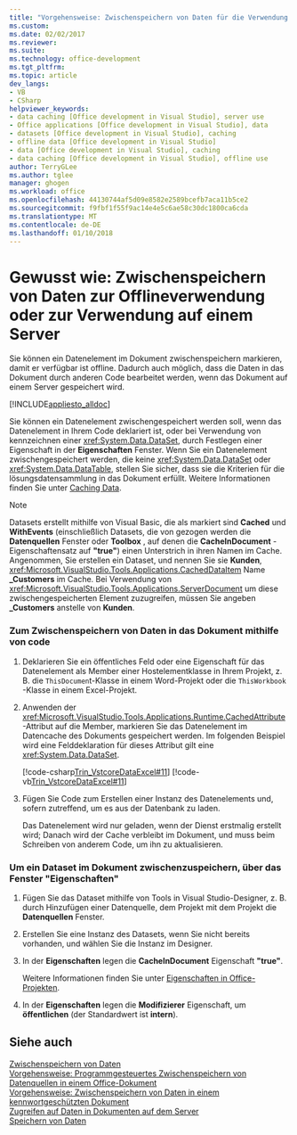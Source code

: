 ```yaml
---
title: "Vorgehensweise: Zwischenspeichern von Daten für die Verwendung Offline ist oder auf einem Server | Microsoft Docs"
ms.custom: 
ms.date: 02/02/2017
ms.reviewer: 
ms.suite: 
ms.technology: office-development
ms.tgt_pltfrm: 
ms.topic: article
dev_langs:
- VB
- CSharp
helpviewer_keywords:
- data caching [Office development in Visual Studio], server use
- Office applications [Office development in Visual Studio], data
- datasets [Office development in Visual Studio], caching
- offline data [Office development in Visual Studio]
- data [Office development in Visual Studio], caching
- data caching [Office development in Visual Studio], offline use
author: TerryGLee
ms.author: tglee
manager: ghogen
ms.workload: office
ms.openlocfilehash: 44130744af5d09e8582e2589bcefb7aca11b5ce2
ms.sourcegitcommit: f9fbf1f55f9ac14e4e5c6ae58c30dc1800ca6cda
ms.translationtype: MT
ms.contentlocale: de-DE
ms.lasthandoff: 01/10/2018
---
```

# <a name="how-to-cache-data-for-use-offline-or-on-a-server"></a>Gewusst wie: Zwischenspeichern von Daten zur Offlineverwendung oder zur Verwendung auf einem Server
  Sie können ein Datenelement im Dokument zwischenspeichern markieren, damit er verfügbar ist offline. Dadurch auch möglich, dass die Daten in das Dokument durch anderen Code bearbeitet werden, wenn das Dokument auf einem Server gespeichert wird.  
  
 [!INCLUDE[appliesto_alldoc](../vsto/includes/appliesto-alldoc-md.md)]  
  
 Sie können ein Datenelement zwischengespeichert werden soll, wenn das Datenelement in Ihrem Code deklariert ist, oder bei Verwendung von kennzeichnen einer <xref:System.Data.DataSet>, durch Festlegen einer Eigenschaft in der **Eigenschaften** Fenster. Wenn Sie ein Datenelement zwischengespeichert werden, die keine <xref:System.Data.DataSet> oder <xref:System.Data.DataTable>, stellen Sie sicher, dass sie die Kriterien für die lösungsdatensammlung in das Dokument erfüllt. Weitere Informationen finden Sie unter [Caching Data](../vsto/caching-data.md).  
  
> [!NOTE]  
>  Datasets erstellt mithilfe von Visual Basic, die als markiert sind **Cached** und **WithEvents** (einschließlich Datasets, die von gezogen werden die **Datenquellen** Fenster oder **Toolbox** , auf denen die **CacheInDocument** -Eigenschaftensatz auf **"true"**) einen Unterstrich in ihren Namen im Cache. Angenommen, Sie erstellen ein Dataset, und nennen Sie sie **Kunden**, <xref:Microsoft.VisualStudio.Tools.Applications.CachedDataItem> Name **_Customers** im Cache. Bei Verwendung von <xref:Microsoft.VisualStudio.Tools.Applications.ServerDocument> um diese zwischengespeicherten Element zuzugreifen, müssen Sie angeben **_Customers** anstelle von **Kunden**.  
  
### <a name="to-cache-data-in-the-document-using-code"></a>Zum Zwischenspeichern von Daten in das Dokument mithilfe von code  
  
1.  Deklarieren Sie ein öffentliches Feld oder eine Eigenschaft für das Datenelement als Member einer Hostelementklasse in Ihrem Projekt, z. B. die `ThisDocumen`t-Klasse in einem Word-Projekt oder die `ThisWorkbook` -Klasse in einem Excel-Projekt.  
  
2.  Anwenden der <xref:Microsoft.VisualStudio.Tools.Applications.Runtime.CachedAttribute> -Attribut auf die Member, markieren Sie das Datenelement im Datencache des Dokuments gespeichert werden. Im folgenden Beispiel wird eine Felddeklaration für dieses Attribut gilt eine <xref:System.Data.DataSet>.  
  
     [!code-csharp[Trin_VstcoreDataExcel#11](../vsto/codesnippet/CSharp/Trin_VstcoreDataExcelCS/Sheet1.cs#11)]
     [!code-vb[Trin_VstcoreDataExcel#11](../vsto/codesnippet/VisualBasic/Trin_VstcoreDataExcelVB/Sheet1.vb#11)]  
  
3.  Fügen Sie Code zum Erstellen einer Instanz des Datenelements und, sofern zutreffend, um es aus der Datenbank zu laden.  
  
     Das Datenelement wird nur geladen, wenn der Dienst erstmalig erstellt wird; Danach wird der Cache verbleibt im Dokument, und muss beim Schreiben von anderem Code, um ihn zu aktualisieren.  
  
### <a name="to-cache-a-dataset-in-the-document-by-using-the-properties-window"></a>Um ein Dataset im Dokument zwischenzuspeichern, über das Fenster "Eigenschaften"  
  
1.  Fügen Sie das Dataset mithilfe von Tools in Visual Studio-Designer, z. B. durch Hinzufügen einer Datenquelle, dem Projekt mit dem Projekt die **Datenquellen** Fenster.  
  
2.  Erstellen Sie eine Instanz des Datasets, wenn Sie nicht bereits vorhanden, und wählen Sie die Instanz im Designer.  
  
3.  In der **Eigenschaften** legen die **CacheInDocument** Eigenschaft **"true"**.  
  
     Weitere Informationen finden Sie unter [Eigenschaften in Office-Projekten](../vsto/properties-in-office-projects.md).  
  
4.  In der **Eigenschaften** legen die **Modifizierer** Eigenschaft, um **öffentlichen** (der Standardwert ist **intern**).  
  
## <a name="see-also"></a>Siehe auch  
 [Zwischenspeichern von Daten](../vsto/caching-data.md)   
 [Vorgehensweise: Programmgesteuertes Zwischenspeichern von Datenquellen in einem Office-Dokument](../vsto/how-to-programmatically-cache-a-data-source-in-an-office-document.md)   
 [Vorgehensweise: Zwischenspeichern von Daten in einem kennwortgeschützten Dokument](../vsto/how-to-cache-data-in-a-password-protected-document.md)   
 [Zugreifen auf Daten in Dokumenten auf dem Server](../vsto/accessing-data-in-documents-on-the-server.md)   
 [Speichern von Daten](/visualstudio/data-tools/saving-data)  
  
  
